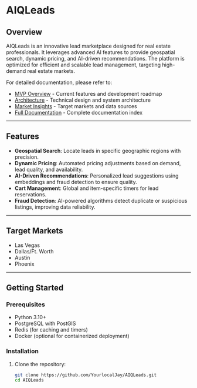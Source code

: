 # AIQLeads

## Overview
AIQLeads is an innovative lead marketplace designed for real estate professionals. It leverages advanced AI features to provide geospatial search, dynamic pricing, and AI-driven recommendations. The platform is optimized for efficient and scalable lead management, targeting high-demand real estate markets.

For detailed documentation, please refer to:
- [MVP Overview](docs/MVP_Overview.md) - Current features and development roadmap
- [Architecture](docs/Architecture.md) - Technical design and system architecture
- [Market Insights](docs/MarketInsights.md) - Target markets and data sources
- [Full Documentation](docs/README.md) - Complete documentation index

---

## Features
- **Geospatial Search**: Locate leads in specific geographic regions with precision.
- **Dynamic Pricing**: Automated pricing adjustments based on demand, lead quality, and availability.
- **AI-Driven Recommendations**: Personalized lead suggestions using embeddings and fraud detection to ensure quality.
- **Cart Management**: Global and item-specific timers for lead reservations.
- **Fraud Detection**: AI-powered algorithms detect duplicate or suspicious listings, improving data reliability.

---

## Target Markets
- Las Vegas
- Dallas/Ft. Worth
- Austin
- Phoenix

---

## Getting Started

### Prerequisites
- Python 3.10+
- PostgreSQL with PostGIS
- Redis (for caching and timers)
- Docker (optional for containerized deployment)

### Installation
1. Clone the repository:
   ```bash
   git clone https://github.com/YourlocalJay/AIQLeads.git
   cd AIQLeads
